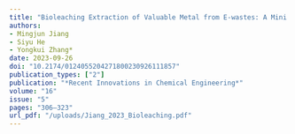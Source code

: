 ```yaml
---
title: "Bioleaching Extraction of Valuable Metal from E-wastes: A Mini Review"
authors:
- Mingjun Jiang
- Siyu He
- Yongkui Zhang*
date: 2023-09-26
doi: "10.2174/0124055204271800230926111857"
publication_types: ["2"]
publication: "*Recent Innovations in Chemical Engineering*"
volume: "16"
issue: "5"
pages: "306–323"
url_pdf: "/uploads/Jiang_2023_Bioleaching.pdf"
---
```

